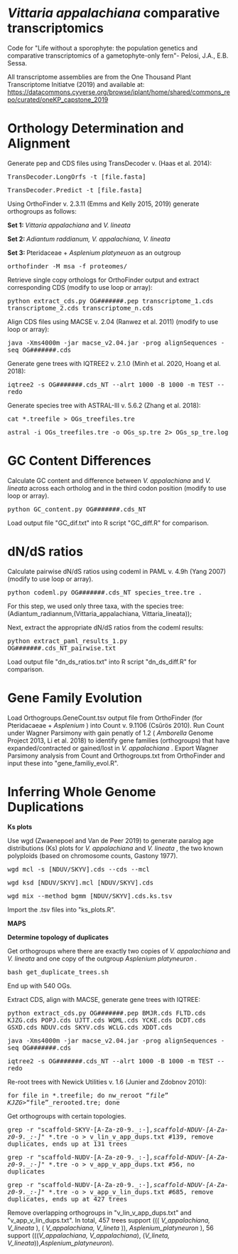 # <i> Vittaria appalachiana </i> comparative transcriptomics 
Code for "Life without a sporophyte: the population genetics and comparative transcriptomics of a gametophyte-only fern"- Pelosi, J.A., E.B. Sessa. 

All transcriptome assemblies are from the One Thousand Plant Transcriptome Initiatve (2019) and available at: https://datacommons.cyverse.org/browse/iplant/home/shared/commons_repo/curated/oneKP_capstone_2019

# Orthology Determination and Alignment

Generate pep and CDS files using TransDecoder v. (Haas et al. 2014):

<TT> TransDecoder.LongOrfs -t [file.fasta] 
  
  TransDecoder.Predict -t [file.fasta] </TT>

Using OrthoFinder v. 2.3.11 (Emms and Kelly 2015, 2019) generate orthogroups as follows: 

<b> Set 1: </b> <i> Vittaria appalachiana </i> and <i> V. lineata </i> 

<b> Set 2: </b> <i> Adiantum raddianum, V. appalachiana, V. lineata </i>

<b> Set 3: </b> Pteridaceae + <i> Asplenium platyneuon </i> as an outgroup 

<TT> orthofinder -M msa -f proteomes/ </TT>

Retrieve single copy orthologs for OrthoFinder output and extract corresponding CDS (modify to use loop or array):

<TT> python extract_cds.py OG#######.pep transcriptome_1.cds transcriptome_2.cds transcriptome_n.cds </TT>

Align CDS files using MACSE v. 2.04 (Ranwez et al. 2011) (modify to use loop or array):

<TT> java -Xms4000m -jar macse_v2.04.jar -prog alignSequences -seq OG#######.cds </TT>

Generate gene trees with IQTREE2 v. 2.1.0 (Minh et al. 2020, Hoang et al. 2018): 

<TT> iqtree2 -s OG#######.cds_NT --alrt 1000 -B 1000 -m TEST --redo </TT> 

Generate species tree with ASTRAL-III v. 5.6.2 (Zhang et al. 2018):

<TT> cat *.treefile > OGs_treefiles.tre </TT>
  
<TT> astral -i OGs_treefiles.tre -o OGs_sp.tre 2> OGs_sp_tre.log </TT>  

# GC Content Differences

Calculate GC content and difference between <i> V. appalachiana </i> and <i> V. lineata </i> across each ortholog and in the third codon position (modify to use loop or array). 

<TT> python GC_content.py OG#######.cds_NT </TT>

Load output file "GC_dif.txt" into R script "GC_diff.R" for comparison. 

# dN/dS ratios 

Calculate pairwise dN/dS ratios using codeml in PAML v. 4.9h (Yang 2007) (modify to use loop or array).

<TT> python codeml.py OG#######.cds_NT species_tree.tre . </TT>

For this step, we used only three taxa, with the species tree: (Adiantum_radiannum,(Vittaria_appalachiana, Vittaria_lineata)); 

Next, extract the appropriate dN/dS ratios from the codeml results: 

<TT> python extract_paml_results_1.py OG#######.cds_NT_pairwise.txt </TT> 

Load output file "dn_ds_ratios.txt" into R script "dn_ds_diff.R" for comparison. 

# Gene Family Evolution

Load Orthogroups.GeneCount.tsv output file from OrthoFinder (for Pteridacaeae + <i> Asplenium </i>) into Count v. 9.1106 (Csűrös 2010). Run Count under Wagner Parsimony with  gain penatly of 1.2 (<i> Amborella </i> Genome Project 2013, Li et al. 2018) to identify gene families (orthogroups) that have expanded/contracted or gained/lost in <i> V. appalachiana </i>. Export Wagner Parsimony analysis from Count and Orthogroups.txt from OrthoFinder and input these into "gene_familiy_evol.R". 

# Inferring Whole Genome Duplications

<b> Ks plots </b> 

Use wgd (Zwaenepoel and Van de Peer 2019) to generate paralog age distributions (Ks) plots for <i> V. appalachiana </i> and <i> V. lineata </i>, the two known polyploids (based on chromosome counts, Gastony 1977). 

<TT> wgd mcl -s [NDUV/SKYV].cds --cds --mcl </TT>

<TT> wgd ksd [NDUV/SKYV].mcl [NDUV/SKYV].cds </TT>

<TT> wgd mix --method bgmm [NDUV/SKYV].cds.ks.tsv </TT>
  
Import the .tsv files into "ks_plots.R". 

<b> MAPS </b> 



<b> Determine topology of duplicates </b> 

Get orthogroups where there are exactly two copies of <i> V. appalachiana </i> and <i> V. lineata </i> and one copy of the outgroup <i> Asplenium platyneuron </i>. 

<TT> bash get_duplicate_trees.sh  </TT>

End up with 540 OGs. 

Extract CDS, align with MACSE, generate gene trees with IQTREE: 

<TT> python extract_cds.py OG#######.pep BMJR.cds FLTD.cds KJZG.cds POPJ.cds UJTT.cds WQML.cds YCKE.cds DCDT.cds GSXD.cds NDUV.cds SKYV.cds WCLG.cds XDDT.cds </TT> 
 
<TT> java -Xms4000m -jar macse_v2.04.jar -prog alignSequences -seq OG#######.cds </TT>

<TT> iqtree2 -s OG#######.cds_NT --alrt 1000 -B 1000 -m TEST --redo </TT> 

Re-root trees with Newick Utilities v. 1.6 (Junier and Zdobnov 2010):

<TT> for file in *.treefile; do nw_reroot “$file” KJZG > “$file”_rerooted.tre; done </TT> 

Get orthogroups with certain topologies. 

<TT> grep -r "scaffold\-SKYV\-[A-Za-z0-9\.\_\:\-]*,scaffold\-NDUV\-[A-Za-z0-9\.\_\:\-]*" *.tre -o > v_lin_v_app_dups.txt  #139, remove duplicates, ends up at 131 trees </TT>

<TT> grep -r "scaffold\-NUDV\-[A-Za-z0-9\.\_\:\-]*,scaffold\-NDUV\-[A-Za-z0-9\.\_\:\-]*" *.tre -o > v_app_v_app_dups.txt #56, no duplicates </TT>

<TT> grep -r "scaffold\-NUDV\-[A-Za-z0-9\.\_\:\-]*,scaffold\-NDUV\-[A-Za-z0-9\.\_\:\-]*" *.tre -o > v_app_v_lin_dups.txt #685, remove duplicates, ends up at 427 trees </TT>
 
Remove overlapping orthogroups in "v_lin_v_app_dups.txt" and "v_app_v_lin_dups.txt". In total, 457 trees support (((<i> V_appalachiana, V_lineata </i>), (<i> V_appalachiana, V_lineta </i>)), <i> Asplenium_platyneuron </i>), 56 support (((<i>V_appalachiana, V_appalachiana</i>), (<i>V_lineta, V_lineata</i>)),<i>Asplenium_platyneuron</i>). 
